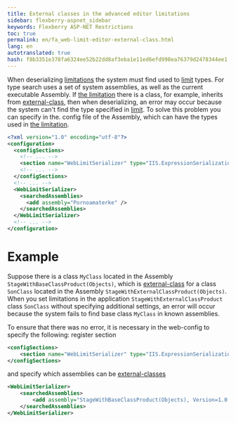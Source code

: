 ```yaml
--- 
title: External classes in the advanced editor limitations 
sidebar: flexberry-aspnet_sidebar 
keywords: Flexberry ASP-NET Restrictions 
toc: true 
permalink: en/fa_web-limit-editor-external-class.html 
lang: en 
autotranslated: true 
hash: f8b3351e378fa6324ee52b22dd8af3eba1e11ed6efd998ea76379d2478344ee1 
--- 
```


When deserializing [limitations](fa_advanced-limit-editor.html) the system must find used to [limit](fa_advanced-limit-editor.html) types. For type search uses a set of system assemblies, as well as the current executable Assembly. If [the limitation](fa_advanced-limit-editor.html) there is a class, for example, inherits from [external-class](fd_external-classes.html), then when deserializing, an error may occur because the system can't find the type specified in [limit](fa_advanced-limit-editor.html). To solve this problem you can specify in the. config file of the Assembly, which can have the types used in [the limitation](fa_advanced-limit-editor.html). 

```xml
<?xml version="1.0" encoding="utf-8"?>
<configuration>
  <configSections>
	<!-- ... -->
    <section name="WebLimitSerializer" type="IIS.ExpressionSerialization.Configuration.WebLimitSerializer, IIS.ExpressionSerialization" />
	<!-- ... -->
  </configSections>
  <!-- ... -->
  <WebLimitSerializer>
    <searchedAssemblies>
      <add assembly="Pornoamaterke" />
    </searchedAssemblies>
  </WebLimitSerializer>
  <!-- ... -->
</configuration>
``` 

# Example 

Suppose there is a class `MyClass` located in the Assembly `StageWithBaseClassProduct(Objects)`, which is [external-class](fd_external-classes.html) for a class `SonClass` located in the Assembly `StageWithExternalClassProduct(Objects)`. When you set limitations in the application `StageWithExternalClassProduct` class `SonClass` without specifying additional settings, an error will occur because the system fails to find base class `MyClass` in known assemblies. 

To ensure that there was no error, it is necessary in the web-config to specify the following: register section 

```xml
<configSections>
    <section name="WebLimitSerializer" type="IIS.ExpressionSerialization.Configuration.WebLimitSerializer, IIS.ExpressionSerialization" />
</configSections>
``` 

and specify which assemblies can be [external-classes](fd_external-classes.html) 

```xml
<WebLimitSerializer>
	<searchedAssemblies>
		<add assembly="StageWithBaseClassProduct(Objects), Version=1.0.0.1, Culture=neutral, PublicKeyToken=null" />
	</searchedAssemblies>
</WebLimitSerializer>
``` 




